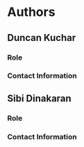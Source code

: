 # Authors

## Duncan Kuchar
### Role
### Contact Information
####

## Sibi Dinakaran
### Role
### Contact Information
####